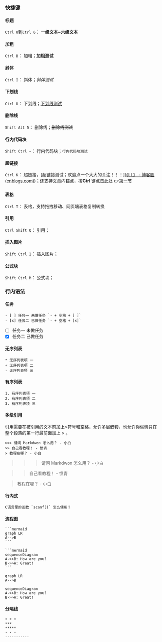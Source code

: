 ### 快捷键

#### 标题

`Ctrl 0`到`Ctrl 6`： **一级文本~六级文本**

#### 加粗

`Ctrl B`： 加粗；**加粗测试**

#### 斜体

`Ctrl I`： 斜体；*斜体测试*

#### 下划线

`Ctrl U`： 下划线；<u>下划线测试</u>

#### 删除线

`Shift Alt 5`： 删除线；~~删除线测试~~

#### 行内代码块

`Shift Ctrl ~`： 行内代码块；`行内代码块测试`

#### 超链接

`Ctrl K`： 超链接，[超链接测试；欢迎点一个大大的关注！！！]([《LL》 - 博客园 (cnblogs.com)](https://www.cnblogs.com/liulia/))；还支持文章内锚点，按**Ctrl** 键点击此处 👉[第一节](https://www.cnblogs.com/liulia/p/14837982.html#Markdown快速入门常用快捷键（typora）)

#### 表格

`Ctrl T`： 表格，支持拖拽移动、网页端表格复制转换

#### 引用

`Ctrl Shift Q`： 引用；

#### 插入图片

`Shift Ctrl I`： 插入图片；

#### 公式块

`Shift Ctrl M`： 公式块；

### 行内语法

#### **任务**

```
- [ ] 任务一 未做任务 `- + 空格 + [ ]`
- [x] 任务二 已做任务 `- + 空格 + [x]`
```

- [ ] 任务一 未做任务 
- [x] 任务二 已做任务 

#### **无序列表**

```
* 无序列表项 一
+ 无序列表项 二
- 无序列表项 三
```

#### **有序列表**

```
1. 有序列表项 一
2. 有序列表项 二
3. 有序列表项 三
```

#### **多级引用**

引用需要在被引用的文本前加上>符号和空格，允许多层嵌套，也允许你偷懒只在整个段落的第一行最前面加上 > 。

```
>>> 请问 Markdwon 怎么用？ - 小白
>> 自己看教程！ - 愤青
> 教程在哪？ - 小白
```

> >> 请问 Markdwon 怎么用？ - 小白

> > 自己看教程！ - 愤青

> 教程在哪？ - 小白

#### **行内式**

```
C语言里的函数 `scanf()` 怎么使用？
```

#### 流程图

```
​```mermaid
graph LR
A-->B
​```

​```mermaid
sequenceDiagram
A->>B: How are you?
B->>A: Great!
​```
```

```mermaid
graph LR
A-->B
```

```mermaid
sequenceDiagram
A->>B: How are you?
B->>A: Great!
```

#### 分隔线

```
* * *
***
*****
- - -
-----------
```

